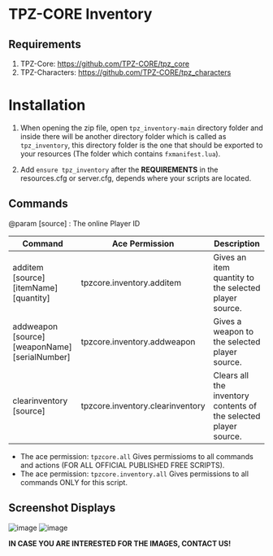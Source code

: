 # TPZ-CORE Inventory

## Requirements

1. TPZ-Core: https://github.com/TPZ-CORE/tpz_core
2. TPZ-Characters: https://github.com/TPZ-CORE/tpz_characters

# Installation

1. When opening the zip file, open `tpz_inventory-main` directory folder and inside there will be another directory folder which is called as `tpz_inventory`, this directory folder is the one that should be exported to your resources (The folder which contains `fxmanifest.lua`).

2. Add `ensure tpz_inventory` after the **REQUIREMENTS** in the resources.cfg or server.cfg, depends where your scripts are located.

## Commands

@param [source] : The online Player ID

| Command                                        | Ace Permission                   | Description
|------------------------------------------------|----------------------------------|----------------------------------------------|
| additem [source] [itemName] [quantity]         | tpzcore.inventory.additem        | Gives an item quantity to the selected player source.            |
| addweapon [source] [weaponName] [serialNumber] | tpzcore.inventory.addweapon      | Gives a weapon to the selected player source.                    |
| clearinventory [source]                        | tpzcore.inventory.clearinventory | Clears all the inventory contents of the selected player source. |

- The ace permission: `tpzcore.all` Gives permissioms to all commands and actions (FOR ALL OFFICIAL PUBLISHED FREE SCRIPTS).
- The ace permission: `tpzcore.inventory.all` Gives permissions to all commands ONLY for this script.

## Screenshot Displays

![image](https://github.com/user-attachments/assets/d647b613-22d6-4bab-98ef-0acc605496d0)
![image](https://github.com/user-attachments/assets/e32f629e-ac67-40fa-be69-51696708b9e9)

**IN CASE YOU ARE INTERESTED FOR THE IMAGES, CONTACT US!**

